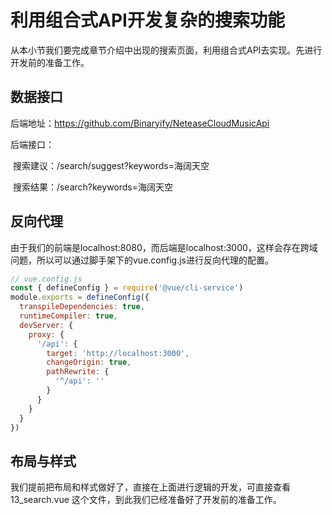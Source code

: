 # 利用组合式API开发复杂的搜索功能

从本小节我们要完成章节介绍中出现的搜索页面，利用组合式API去实现。先进行开发前的准备工作。

## 数据接口

后端地址：https://github.com/Binaryify/NeteaseCloudMusicApi

后端接口：

​	搜索建议：/search/suggest?keywords=海阔天空

​	搜索结果：/search?keywords=海阔天空

## 反向代理

由于我们的前端是localhost:8080，而后端是localhost:3000，这样会存在跨域问题，所以可以通过脚手架下的vue.config.js进行反向代理的配置。

```javascript
// vue.config.js
const { defineConfig } = require('@vue/cli-service')
module.exports = defineConfig({
  transpileDependencies: true,
  runtimeCompiler: true,
  devServer: {
    proxy: {
      '/api': {
        target: 'http://localhost:3000',
        changeOrigin: true,   
        pathRewrite: {
          '^/api': ''
        }
      }
    }
  }
})
```

## 布局与样式

我们提前把布局和样式做好了，直接在上面进行逻辑的开发，可直接查看 13_search.vue 这个文件，到此我们已经准备好了开发前的准备工作。

